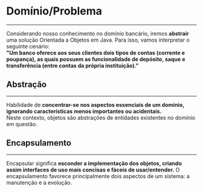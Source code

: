 # Domínio/Problema
***
Considerando nosso conhecimento no domínio bancário, iremos **abstrair** uma solução Orientada a Objetos em Java. Para 
isso, vamos interpretar o seguinte cenário:  
**"Um banco oferece aos seus clientes dois tipos de contas (corrente e poupança), as quais possuem as funcionalidade de
depósito, saque e transferência (entre contas da própria instituição)."**

## Abstração
***
Habilidade de **concentrar-se nos aspectos essenciais de um domínio, ignorando características menos importantes ou 
acidentais.**  
Neste contexto, objetos são abstrações de entidades existentes no domínio em questão.

## Encapsulamento
***
Encapsular significa **esconder a implementação dos objetos, criando assim interfaces de uso mais concisas e fáceis de
usar/entender.** O encapsulamento favorece principalmente dois aspectos de um sistema: a manutenção e a evolução.